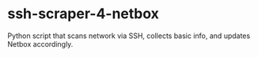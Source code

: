 # ssh-scraper-4-netbox
Python script that scans network via SSH, collects basic info, and updates Netbox accordingly.
